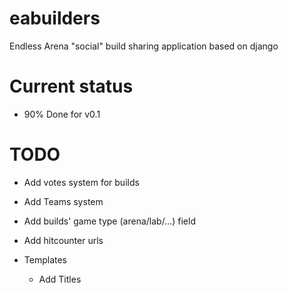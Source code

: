# eabuilders

Endless Arena "social" build sharing application based on django

# Current status

- 90% Done for v0.1

# TODO

- Add votes system for builds
- Add Teams system
- Add builds' game type (arena/lab/...) field
- Add hitcounter urls

- Templates

  - Add Titles
